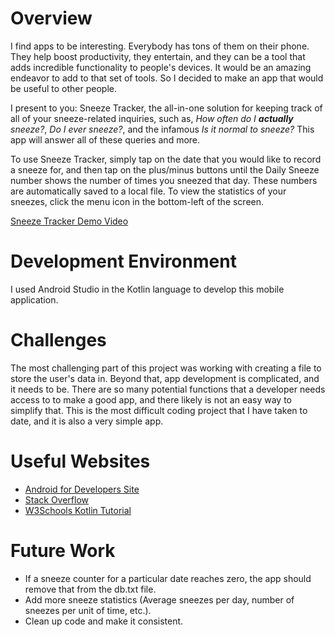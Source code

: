 # Overview

I find apps to be interesting. Everybody has tons of them on their phone. They help boost productivity, they entertain, and they can be a tool that adds incredible functionality to people's devices. It would be an amazing endeavor to add to that set of tools. So I decided to make an app that would be useful to other people.

I present to you: Sneeze Tracker, the all-in-one solution for keeping track of all of your sneeze-related inquiries, such as, *How often do I **actually** sneeze?*, *Do I ever sneeze?*, and the infamous *Is it *normal* to sneeze?* This app will answer all of these queries and more.

To use Sneeze Tracker, simply tap on the date that you would like to record a sneeze for, and then tap on the plus/minus buttons until the Daily Sneeze number shows the number of times you sneezed that day. These numbers are automatically saved to a local file. To view the statistics of your sneezes, click the menu icon in the bottom-left of the screen.

[Sneeze Tracker Demo Video](https://youtu.be/CgJwGt7eaeo)

# Development Environment

I used Android Studio in the Kotlin language to develop this mobile application.

# Challenges

The most challenging part of this project was working with creating a file to store the user's data in. Beyond that, app development is complicated, and it needs to be. There are so many potential functions that a developer needs access to to make a good app, and there likely is not an easy way to simplify that. This is the most difficult coding project that I have taken to date, and it is also a very simple app.

# Useful Websites

* [Android for Developers Site](https://developer.android.com/)
* [Stack Overflow](stackoverflow.com)
* [W3Schools Kotlin Tutorial](https://www.w3schools.com/kotlin/index.php)

# Future Work

* If a sneeze counter for a particular date reaches zero, the app should remove that from the db.txt file.
* Add more sneeze statistics (Average sneezes per day, number of sneezes per unit of time, etc.).
* Clean up code and make it consistent.
